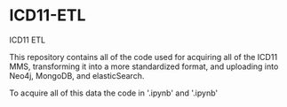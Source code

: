# ICD11-ETL
ICD11 ETL

This repository contains all of the code used for acquiring all of the ICD11 MMS, transforming it into a more standardized format, 
and uploading into Neo4j, MongoDB, and elasticSearch.

To acquire all of this data the code in '.ipynb' and '.ipynb'
